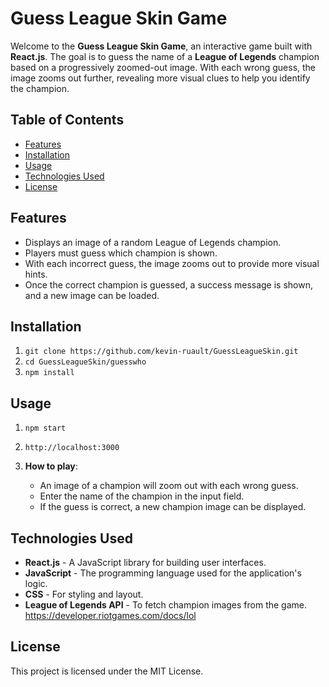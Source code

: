 # Guess League Skin Game

Welcome to the **Guess League Skin Game**, an interactive game built with **React.js**. The goal is to guess the name of a **League of Legends** champion based on a progressively zoomed-out image. With each wrong guess, the image zooms out further, revealing more visual clues to help you identify the champion.

## Table of Contents

- [Features](#features)
- [Installation](#installation)
- [Usage](#usage)
- [Technologies Used](#technologies-used)
- [License](#license)

## Features

- Displays an image of a random League of Legends champion.
- Players must guess which champion is shown.
- With each incorrect guess, the image zooms out to provide more visual hints.
- Once the correct champion is guessed, a success message is shown, and a new image can be loaded.

## Installation

1.  `git clone https://github.com/kevin-ruault/GuessLeagueSkin.git `
2.  `cd GuessLeagueSkin/guesswho`
3.  `npm install`

## Usage

1.  `npm start`
2.  `http://localhost:3000`
3.  **How to play**:

    - An image of a champion will zoom out with each wrong guess.
    - Enter the name of the champion in the input field.
    - If the guess is correct, a new champion image can be displayed.

## Technologies Used

- **React.js** - A JavaScript library for building user interfaces.
- **JavaScript** - The programming language used for the application's logic.
- **CSS** - For styling and layout.
- **League of Legends API** - To fetch champion images from the game.
  https://developer.riotgames.com/docs/lol

## License

This project is licensed under the MIT License.
